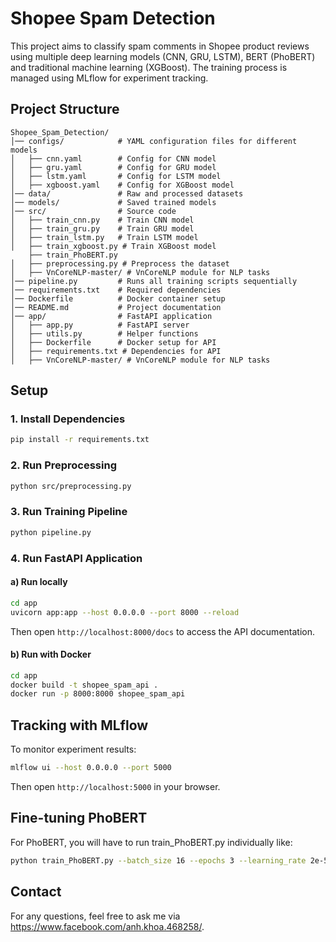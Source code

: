 # Shopee Spam Detection

This project aims to classify spam comments in Shopee product reviews using multiple deep learning models (CNN, GRU, LSTM), BERT (PhoBERT) and traditional machine learning (XGBoost). The training process is managed using MLflow for experiment tracking.

## Project Structure
```
Shopee_Spam_Detection/
│── configs/            # YAML configuration files for different models
│   ├── cnn.yaml        # Config for CNN model
│   ├── gru.yaml        # Config for GRU model
│   ├── lstm.yaml       # Config for LSTM model
│   ├── xgboost.yaml    # Config for XGBoost model
│── data/               # Raw and processed datasets
│── models/             # Saved trained models
│── src/                # Source code
│   ├── train_cnn.py    # Train CNN model
│   ├── train_gru.py    # Train GRU model
│   ├── train_lstm.py   # Train LSTM model
│   ├── train_xgboost.py # Train XGBoost model
    ├── train_PhoBERT.py
│   ├── preprocessing.py # Preprocess the dataset
│   ├── VnCoreNLP-master/ # VnCoreNLP module for NLP tasks
│── pipeline.py         # Runs all training scripts sequentially
│── requirements.txt    # Required dependencies
│── Dockerfile          # Docker container setup
│── README.md           # Project documentation
│── app/                # FastAPI application
│   ├── app.py          # FastAPI server
│   ├── utils.py        # Helper functions
│   ├── Dockerfile      # Docker setup for API
│   ├── requirements.txt # Dependencies for API
│   ├── VnCoreNLP-master/ # VnCoreNLP module for NLP tasks
```

## Setup
### 1. Install Dependencies
```bash
pip install -r requirements.txt
```

### 2. Run Preprocessing
```bash
python src/preprocessing.py
```

### 3. Run Training Pipeline
```bash
python pipeline.py
```

### 4. Run FastAPI Application
#### a) Run locally
```bash
cd app
uvicorn app:app --host 0.0.0.0 --port 8000 --reload
```
Then open `http://localhost:8000/docs` to access the API documentation.

#### b) Run with Docker
```bash
cd app
docker build -t shopee_spam_api .
docker run -p 8000:8000 shopee_spam_api
```

## Tracking with MLflow
To monitor experiment results:
```bash
mlflow ui --host 0.0.0.0 --port 5000
```
Then open `http://localhost:5000` in your browser.

## Fine-tuning PhoBERT
For PhoBERT, you will have to run train_PhoBERT.py individually like:
```bash
python train_PhoBERT.py --batch_size 16 --epochs 3 --learning_rate 2e-5 --force_preprocess
```
## Contact
For any questions, feel free to ask me via https://www.facebook.com/anh.khoa.468258/.
